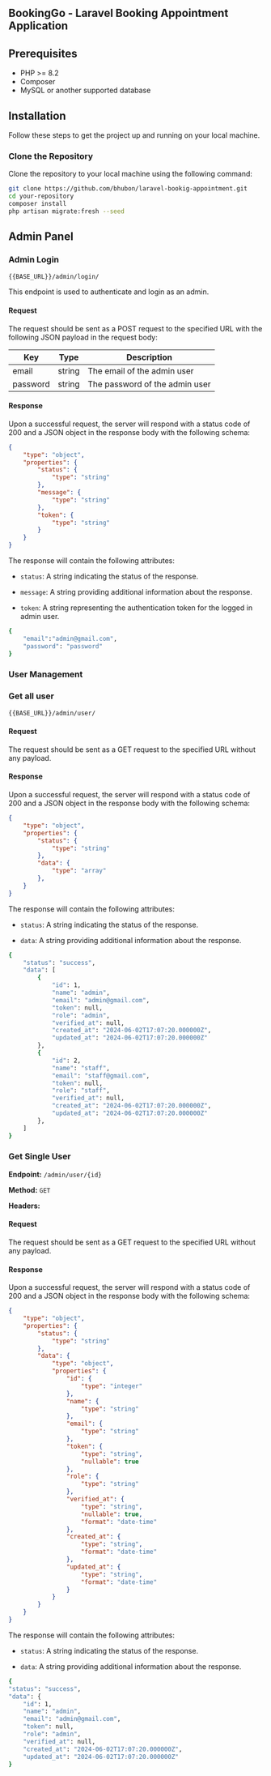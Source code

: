 ## BookingGo - Laravel Booking Appointment Application

## Prerequisites
- PHP >= 8.2
- Composer
- MySQL or another supported database

## Installation

Follow these steps to get the project up and running on your local machine.

### Clone the Repository

Clone the repository to your local machine using the following command:

```bash
git clone https://github.com/bhubon/laravel-bookig-appointment.git
cd your-repository
composer install
php artisan migrate:fresh --seed
```

## Admin Panel

### Admin Login

```bash
{{BASE_URL}}/admin/login/
```

This endpoint is used to authenticate and login as an admin.

#### Request

The request should be sent as a POST request to the specified URL with the following JSON payload in the request body:

| Key | Type | Description |
| --- | --- | --- |
| email | string | The email of the admin user |
| password | string | The password of the admin user |

#### Response

Upon a successful request, the server will respond with a status code of 200 and a JSON object in the response body with the following schema:

``` json
{
    "type": "object",
    "properties": {
        "status": {
            "type": "string"
        },
        "message": {
            "type": "string"
        },
        "token": {
            "type": "string"
        }
    }
}

 ```

The response will contain the following attributes:

- `status`: A string indicating the status of the response.
    
- `message`: A string providing additional information about the response.
    
- `token`: A string representing the authentication token for the logged in admin user.

```bash
{
    "email":"admin@gmail.com",
    "password": "password"
}
```

### User Management

### Get all user


```bash
{{BASE_URL}}/admin/user/
```
#### Request

The request should be sent as a GET request to the specified URL without any payload.


#### Response

Upon a successful request, the server will respond with a status code of 200 and a JSON object in the response body with the following schema:

``` json
{
    "type": "object",
    "properties": {
        "status": {
            "type": "string"
        },
        "data": {
            "type": "array"
        },
    }
}

 ```

The response will contain the following attributes:

- `status`: A string indicating the status of the response.
    
- `data`: A string providing additional information about the response.

```bash
{
    "status": "success",
    "data": [
        {
            "id": 1,
            "name": "admin",
            "email": "admin@gmail.com",
            "token": null,
            "role": "admin",
            "verified_at": null,
            "created_at": "2024-06-02T17:07:20.000000Z",
            "updated_at": "2024-06-02T17:07:20.000000Z"
        },
        {
            "id": 2,
            "name": "staff",
            "email": "staff@gmail.com",
            "token": null,
            "role": "staff",
            "verified_at": null,
            "created_at": "2024-06-02T17:07:20.000000Z",
            "updated_at": "2024-06-02T17:07:20.000000Z"
        },
    ]
}
```



### Get Single User

**Endpoint:** `/admin/user/{id}`

**Method:** `GET`

**Headers:**

#### Request

The request should be sent as a GET request to the specified URL without any payload.

#### Response

Upon a successful request, the server will respond with a status code of 200 and a JSON object in the response body with the following schema:

```json
{
    "type": "object",
    "properties": {
        "status": {
            "type": "string"
        },
        "data": {
            "type": "object",
            "properties": {
                "id": {
                    "type": "integer"
                },
                "name": {
                    "type": "string"
                },
                "email": {
                    "type": "string"
                },
                "token": {
                    "type": "string",
                    "nullable": true
                },
                "role": {
                    "type": "string"
                },
                "verified_at": {
                    "type": "string",
                    "nullable": true,
                    "format": "date-time"
                },
                "created_at": {
                    "type": "string",
                    "format": "date-time"
                },
                "updated_at": {
                    "type": "string",
                    "format": "date-time"
                }
            }
        }
    }
}

```

The response will contain the following attributes:

- `status`: A string indicating the status of the response.
    
- `data`: A string providing additional information about the response.

```bash
{
"status": "success",
"data": {
    "id": 1,
    "name": "admin",
    "email": "admin@gmail.com",
    "token": null,
    "role": "admin",
    "verified_at": null,
    "created_at": "2024-06-02T17:07:20.000000Z",
    "updated_at": "2024-06-02T17:07:20.000000Z"
}

```
